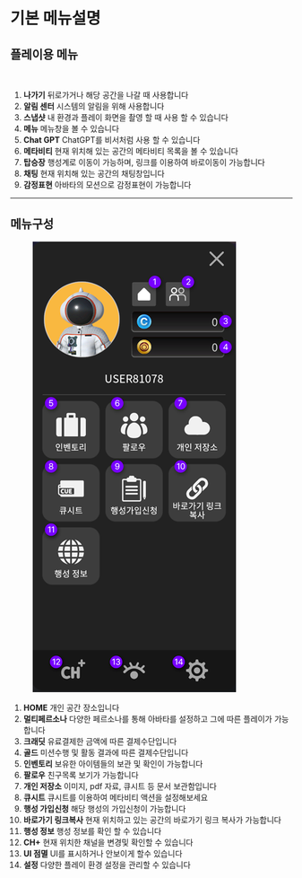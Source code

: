 # 기본 메뉴설명

## 플레이용 메뉴

<figure><img src="../.gitbook/assets/메뉴얼용.png" alt=""><figcaption></figcaption></figure>

1. **나가기** 뒤로가거나 해당 공간을 나갈 때 사용합니다
2. **알림 센터** 시스템의 알림을 위해 사용합니다
3. **스냅샷** 내 환경과 플레이 화면을 촬영 할 때 사용 할 수 있습니다
4. **메뉴** 메뉴창을 볼 수 있습니다
5. **Chat GPT** ChatGPT를 비서처럼 사용 할 수 있습니다
6. **메타비티** 현재 위치해 있는 공간의 메타비티 목록을 볼 수 있습니다
7. **탑승장** 행성계로 이동이 가능하며, 링크를 이용하여 바로이동이 가능합니다
8. **채팅** 현재 위치해 있는 공간의 채팅창입니다&#x20;
9. **감정표현** 아바타의 모션으로 감정표현이 가능합니다





***

## 메뉴구성

<div align="left">

<figure><img src="../.gitbook/assets/000 (1).png" alt=""><figcaption></figcaption></figure>

</div>

1. **HOME** 개인 공간 장소입니다
2. **멀티페르소나** 다양한 페르소나를 통해 아바타를 설정하고 그에 따른 플레이가 가능합니다&#x20;
3. **크래딧**  유료결제한 금액에 따른 결제수단입니다
4. **골드** 미션수행 및 활동 결과에 따른 결제수단입니다
5. **인벤토리** 보유한 아이템들의 보관 및 확인이 가능합니다
6. **팔로우** 친구목록 보기가 가능합니다
7. **개인 저장소**  이미지, pdf 자료, 큐시트 등 문서 보관함입니다
8. **큐시트** 큐시트를 이용하여 메타비티 액션을 설정해보세요
9. **행성 가입신청** 해당 행성의 가입신청이 가능합니다&#x20;
10. **바로가기 링크복사** 현재 위치하고 있는 공간의 바로가기 링크 복사가 가능합니다
11. **행성 정보** 행성 정보를 확인 할 수 있습니다&#x20;
12. **CH+** 현재 위치한 채널을 변경및 확인할 수 있습니다
13. **UI 점멸** UI를 표시하거나 안보이게 할수 있습니다&#x20;
14. **설정** 다양한 플레이 환경 설정을 관리할 수 있습니다&#x20;
